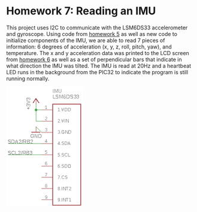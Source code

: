 # Homework 7: Reading an IMU
This project uses I2C to communicate with the LSM6DS33 accelerometer and gyroscope. Using code from [homework 5](../hw5) as well as new code to initialize components of the IMU, we are able to read 7 pieces of information: 6 degrees of acceleration (x, y, z, roll, pitch, yaw), and temperature. The x and y acceleration data was printed to the LCD screen from [homework 6](../hw6) as well as a set of perpendicular bars that indicate in what direction the IMU was tilted. The IMU is read at 20Hz and a heartbeat LED runs in the background from the PIC32 to indicate the program is still running normally.

![image](imu.png)
